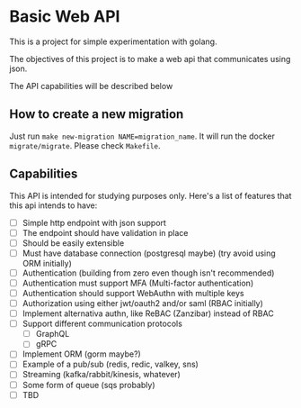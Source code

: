 # Basic Web API

This is a project for simple experimentation with golang.

The objectives of this project is to make a web api that communicates using json.

The API capabilities will be described below

## How to create a new migration

Just run `make new-migration NAME=migration_name`. It will run the docker `migrate/migrate`. Please check `Makefile`.

## Capabilities

This API is intended for studying purposes only. Here's a list of features that this api intends to have:

- [ ] Simple http endpoint with json support
- [ ] The endpoint should have validation in place
- [ ] Should be easily extensible
- [ ] Must have database connection (postgresql maybe) (try avoid using ORM initially)
- [ ] Authentication (building from zero even though isn't recommended)
- [ ] Authentication must support MFA (Multi-factor authentication)
- [ ] Authentication should support WebAuthn with multiple keys
- [ ] Authorization using either jwt/oauth2 and/or saml (RBAC initially)
- [ ] Implement alternativa authn, like ReBAC (Zanzibar) instead of RBAC
- [ ] Support different communication protocols
  - [ ] GraphQL
  - [ ] gRPC
- [ ] Implement ORM (gorm maybe?)
- [ ] Example of a pub/sub (redis, redic, valkey, sns)
- [ ] Streaming (kafka/rabbit/kinesis, whatever)
- [ ] Some form of queue (sqs probably)
- [ ] TBD
